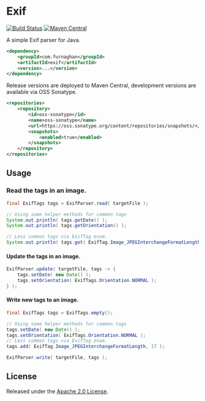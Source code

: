 # Exif
[![Build Status](https://api.travis-ci.org/reines/exif.png?branch=master)](https://travis-ci.org/reines/exif?branch=master)
[![Maven Central](https://maven-badges.herokuapp.com/maven-central/com.furnaghan/exif/badge.png)](https://maven-badges.herokuapp.com/maven-central/com.furnaghan/exif)

A simple Exif parser for Java.

```xml
<dependency>
    <groupId>com.furnaghan</groupId>
    <artifactId>exif</artifactId>
    <version>...</version>
</dependency>
```

Release versions are deployed to Maven Central, development versions are available via OSS Sonatype.

```xml
<repositories>
    <repository>
        <id>oss-sonatype</id>
        <name>oss-sonatype</name>
        <url>https://oss.sonatype.org/content/repositories/snapshots/</url>
        <snapshots>
            <enabled>true</enabled>
        </snapshots>
    </repository>
</repositories>
```

## Usage

### Read the tags in an image.

```java
final ExifTags tags = ExifParser.read( targetFile );

// Using some helper methods for common tags
System.out.println( tags.getDate() );
System.out.println( tags.getOrientation() );

// Less common tags via ExifTag enum.
System.out.println( tags.get( ExifTag.Image_JPEGInterchangeFormatLength ) );
```

#### Update the tags in an image.

```java
ExifParser.update( targetFile, tags -> {
    tags.setDate( new Date() );
    tags.setOrientation( ExifTags.Orientation.NORMAL );
} );
```

#### Write new tags to an image.

```java
final ExifTags tags = ExifTags.empty();

// Using some helper methods for common tags
tags.setDate( new Date() );
tags.setOrientation( ExifTags.Orientation.NORMAL );
// Less common tags via ExifTag enum.
tags.add( ExifTag.Image_JPEGInterchangeFormatLength, 17 );

ExifParser.write( targetFile, tags );
```

## License

Released under the [Apache 2.0 License](LICENSE).
